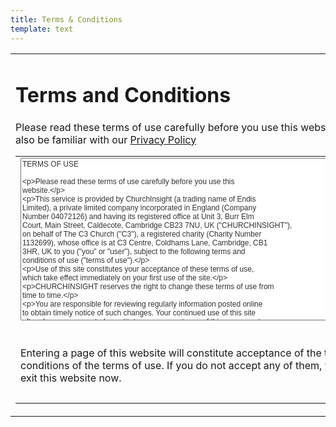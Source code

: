 ```yaml
---
title: Terms & Conditions
template: text
---
```


<table cellpadding="0" cellspacing="0" style="border; 0px;">
  <tr>
  <td>
    <h1>Terms and Conditions</h1>
    <p>Please read these terms of use carefully before you use this website.  You should also be familiar with our <a href="/privacy/">Privacy Policy</a></p>
    <table cellpadding="0" cellspacing="0" style=" width: 100%;">
      <tr>
      <td style="text-align: center;">
        <textarea readonly="readonly" cols="80" style="color: #333333; font-family: arial, san-serif; font-size: 12px; height: 260px; width: 600px;" rows="20">TERMS OF USE

Please read these terms of use carefully before you use this website.

This service is provided by ChurchInsight (a trading name of Endis Limited), a private limited company incorporated in England (Company Number 04072126) and having its registered office at Unit 3, Burr Elm Court, Main Street, Caldecote, Cambridge CB23 7NU, UK ("CHURCHINSIGHT"), on behalf of The C3 Church ("C3"), a registered charity (Charity Number 1132699), whose office is at C3 Centre, Coldhams Lane, Cambridge, CB1 3HR, UK to you ("you" or "user"), subject to the following terms and conditions of use ("terms of use").

Use of this site constitutes your acceptance of these terms of use, which take effect immediately on your first use of the site.

CHURCHINSIGHT reserves the right to change these terms of use from time to time.

You are responsible for reviewing regularly information posted online to obtain timely notice of such changes. Your continued use of this site after changes are posted constitutes your acceptance of this agreement as modified by the posted changes. CHURCHINSIGHT further reserves the right, at any time to make access to certain materials or services on this website conditional on you agreeing to additional terms of use.

1. Liability

---

THE VIEWS EXPRESSED ON THIS WEBSITE ARE THE VIEWS OF THE CONTRIBUTORS TO IT AND NOT NECESSARILY THE VIEWS OF C3 OR CHURCHINSIGHT. WITHOUT PREJUDICE TO THE FOREGOING, NEITHER C3 NOR CHURCHINSIGHT:

(i) IS RESPONSIBLE FOR ANY MATERIAL INCLUDED ON THIS SITE BY ANY THIRD PARTY WHICH IS DEFAMATORY, ABUSIVE, OBSCENE, ILLEGAL OR OTHERWISE IN BREACH OF ANY PERSON'S RIGHTS;

(ii) MAKES ANY REPRESENTATIONS OR WARRANTIES THAT THE INFORMATION AND/OR MATERIAL CONTAINED ON OR ACCESSIBLE VIA THIS SITE IS ACCURATE, COMPLETE OR CURRENT OR THAT USE OF THE SITE IS FREE OF RISK OF VIRUSES OR OTHER DAMAGE.

UNLESS OTHERWISE AGREED IN WRITING NEITHER C3 NOR CHURCHINSIGHT SHALL BE LIABLE TO YOU FOR:-
(i) ANY DIRECT LOSS; OR
(ii) ANY LOSS OF PROFITS, BUSINESS OR ANTICIPATED SAVINGS OR LOSS OF OR CORRUPTION OF DATA OR ANY INDIRECT LOSS OR CONSEQUENTIAL LOSS WHATSOEVER,

IN EACH CASE, WHETHER SUCH LOSS ARISES IN CONTRACT, TORT, NEGLIGENCE, MISREPRESENTATION, BREACH OF STATUTORY DUTY OR OTHERWISE AND EVEN IF C3 AND/OR CHURCHINSIGHT HAVE BEEN ADVISED OF THE POSSIBILITY OF SUCH LOSS. THIS DOES NOT AFFECT YOUR STATUTORY RIGHTS AS A CONSUMER UNDER ENGLISH LAW.

Nothing in these terms of use shall exclude or limit the liability of either C3 or CHURCHINSIGHT for death or personal injury due to its negligence or for its fraud.

This website contains links to third party sites from, for example, this website's home page and from documents published on this site. These third party sites are beyond the control of C3 and CHURCHINSIGHT and neither C3 nor CHURCHINSIGHT accept any responsibility for their content or for any transactions between you and such sites. Your use of these third party sites, and any resultant transactions, may be subject to separate terms and conditions.

2. Copyright and Trade Marks

---

All information (including but without limitation to any data, text, files, graphics, links, music, photographs, software, audio, video, messages) ("CONTENT"), whether publicly or privately posted, are the sole responsibility of the person from whom such CONTENT originated. Accordingly, the user, not CHURCHINSIGHT nor C3, is entirely responsible and liable for all activities conducted through the website.

CHURCHINSIGHT does not control the CONTENT posted or transmitted in any way via the website and, as such, does not guarantee the accuracy, integrity, or quality of such CONTENT. Under no circumstances will CHURCHINSIGHT be liable in any way for any CONTENT, including but not limited to, any errors or omissions in any CONTENT, for any breaches of copyright or similar intellectual property ruling, or for any loss or damage of any kind incurred as a result of the user of any CONTENT featuring on the website.

Where you are invited to submit any CONTENT to this site you are required by such submission to grant C3 a perpetual, royalty-free, non-exclusive, sublicenseable right and license to use, reproduce, modify, adapt, publish, translate, create derivative works from, distribute, perform, play, and exercise all copyright and publicity rights with respect to any such work worldwide and/or to incorporate it in other works in any media now known or later developed for the full term of any rights that may exist in such content. If you do not wish to grant such rights to C3, it is suggested that you do not submit your contribution to this site. By submitting your contribution to this site, you also warrant that such contribution is;
a. your own original work and that you have the right to make it available to C3 for all the purposes specified above;
b. is not defamatory; and
c. does not infringe any law.

In addition, you also:
a. Indemnify C3 and CHURCHINSIGHT against all legal fees, damages and other expenses that may be incurred by either C3 or CHURCHINSIGHT as a result of your breach of the above warranty; and;
b. Agree to waive any moral rights in your contribution for the purposes of its submission to and publication on the website and the other purposes specified above.

If there is any conflict between the terms of use and/or specific terms appearing elsewhere on this site relating to specific material then the latter shall prevail.

All rights are reserved and reproduction of part or all of the contents of this site is prohibited other than in accordance with the following permissions:

a. permission is granted to download the materials contained on this website to a single personal computer and to print a hard copy of such materials solely for personal, non-commercial use.
b. permission is granted for you to copy extracts of texts from news articles that appear on this website (excluding without limitation photographs, illustrations, teaching materials, and audio and video materials) for non-commercial supply to individual third parties for their personal, non-commercial use, but only if:

(i) you acknowledge our website as the source of the extract and include a prominent reference to this website's URL. If the supply by you of the extract is via the internet, such acknowledgment must include a hypertext link to this website with the copy of the extracted material; and
(ii) you inform the third party that the conditions set out in this Section 2 apply to him/her and that he/she must comply with them; and
(iii) you reproduce the extracted material in complete and unmodified form and, if the supply by you of the extract is via the internet, that you do not frame the extract within your own website.

For the purpose of these terms, non-commercial supply or use shall mean that neither you nor any third party may charge for viewing any materials that have been downloaded or copied from this website, and that neither you nor any third party can use any materials from this website to attract others to buy goods or services.

Any other use of materials on this website, including storage and recording (other than on a purely transitory basis to permit you to view them), reproduction, modification, distribution, re-transmission, diversion or republication, without the prior written permission of C3 or CHURCHINSIGHT, is strictly prohibited. This means, for example, that you must not use on any other website any materials displayed on this website from time to time.

Some Icons are Copyright &copy; Yusuke Kamiyamane. All rights reserved. Licensed under a Creative Commons Attribution 3.0 license.

3. CHURCHINSIGHT's Proprietary Rights

---

You acknowledge and agree that the website and any necessary software used in connection with the website ("SOFTWARE") contain proprietary and confidential information that is protected by applicable intellectual property and other laws. Except as expressly authorised by CHURCHINSIGHT, you agree not to copy, modify, rent, lease, loan, sell, distribute or create derivative works based on the SOFTWARE, in whole or in part.

CHURCHINSIGHT grants you a personal, non-transferable and non-exclusive right and license to use the object code of its SOFTWARE on a single computer; provided that you do not (and do not allow any third party to) copy, modify, create a derivative work of, reverse engineer, reverse assemble or otherwise attempt to discover any source code, sell, assign, sublicense, grant a security interest in or otherwise transfer any right in the SOFTWARE.

You agree not to modify the SOFTWARE in any manner or form, or to use modified versions of the SOFTWARE, including (without limitation) for the purpose of obtaining unauthorised access to the website. You agree not to access the SOFTWARE by any means other than through the interface that is provided by CHURCHINSIGHT for use in accessing the website.

The SOFTWARE and this website (including but not limited to its design and incorporated text, graphics, illustrations, images and other media, the selection and arrangement thereof) are copyright to CHURCHINSIGHT or their licensors unless otherwise stated.

4. Disclaimer of warranties

---

You expressly understand and agree that:

(a) your use of the service is at your sole risk. The service is provided on an "as is" and "as available" basis. CHURCHINSIGHT expressly disclaims all warranties of any kind, whether express or implied, including, but not limited to, the implied warranties of merchantability, fitness for a particular purpose and non-infringement.

(b) CHURCHINSIGHT makes no warranty that
(i) the service will meet your requirements;
(ii) the service will be uninterrupted, timely, secure, or error-free;
(iii) the results that may be obtained from the use of the service will be accurate or reliable;
(iv) the quality of any products, services, information, or other material purchased or obtained by you through the service will meet your expectations; and
(v) any errors in the software will be corrected.

(c) any material downloaded or otherwise obtained through the use of the service is done at your own discretion and risk and that you will be solely responsible for any damage to your computer system or loss of data that results from the download of any such material.

(d) no advice or information, whether oral or written, obtained by you from CHURCHINSIGHT or through or from the service shall create any warranty not expressly stated in this agreement.

5. Data Protection

---

The information and data ("personal data") which is provided by you in connection with this website will be held on the computers and manual records of, and will be used by, C3 and CHURCHINSIGHT.

How personal data is stored and used by CHURCHINSIGHT is detailed in the Privacy Policy

CHURCHINSIGHT or its partners will only contact you in accordance with your wishes; your responses are recorded at the time these terms and conditions are presented.

You are able to modify or remove any or all of your personal information through the use of this web site. If you are unable to do so for any reason, please write to CHURCHINSIGHT at the address below stating your full name and address and providing any other relevant information.

6. Forums and Message Boards

---

The views expressed on the message board are those of the individual user and not those of C3 or CHURCHINSIGHT. C3 and CHURCHINSIGHT ask you not to post messages or e-mails which are abusive, obscene, defamatory or the content of which is otherwise undesirable, illegal or in breach of any person's rights, and they reserve the right, in their full discretion, to remove any messages or e-mails at any time and without notice to you.

7. General

---

These Terms and Conditions shall be governed by and construed in accordance with the laws of England and Wales. Disputes arising here from shall be exclusively subject to the jurisdiction of the courts of England and Wales.
If these Terms and Conditions are not accepted in full, you do not have permission to access the contents of this website and therefore should cease using this website immediately.

If any of these terms of use should be determined to be illegal, invalid or otherwise unenforceable by reason of the laws of any state or country in which these terms of use are intended to be effective, then to the extent and within the jurisdiction which that term of use is illegal, invalid or unenforceable, it shall be severed and deleted from this clause and the remaining terms of use shall survive, remain in full force and effect and continue to be binding and enforceable.

8. Addresses for service

---

CHURCHINSIGHT, Unit 3, Burr Elm Court, Main Street, Caldecote, Cambridge CB23 7NU, UK

C3, C3 Centre, Coldhams Lane, Cambridge, CB1 3HR, UK
</textarea>

</td>
</tr>
<tr>
<td>
<br />Entering a page of this website will constitute acceptance of the terms and conditions of the terms of use.
If you do not accept any of them, you should exit this website now.
<br /><br />
</td>
</tr>
<tr>
<td>
  
 </td>
</tr>
</table>
<div style="display: none">
<span class="fullForm"><input id="ctl00_ctl00_cphBody_cphContents_chkEndis" type="checkbox" name="ctl00$ctl00$cphBody$cphContents$chkEndis" /></span>
<span class="fullForm"><input id="ctl00_ctl00_cphBody_cphContents_chkPartners" type="checkbox" name="ctl00$ctl00$cphBody$cphContents$chkPartners" /></span>
</div>

  </td>
  </tr>
</table>
